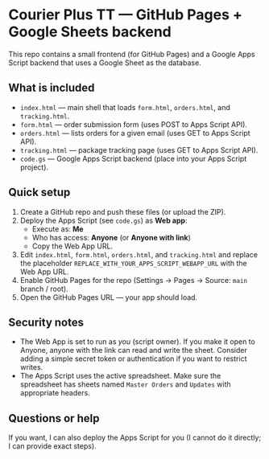 # Courier Plus TT — GitHub Pages + Google Sheets backend

This repo contains a small frontend (for GitHub Pages) and a Google Apps Script backend that uses a Google Sheet as the database.

## What is included
- `index.html` — main shell that loads `form.html`, `orders.html`, and `tracking.html`.
- `form.html` — order submission form (uses POST to Apps Script API).
- `orders.html` — lists orders for a given email (uses GET to Apps Script API).
- `tracking.html` — package tracking page (uses GET to Apps Script API).
- `code.gs` — Google Apps Script backend (place into your Apps Script project).

## Quick setup
1. Create a GitHub repo and push these files (or upload the ZIP).
2. Deploy the Apps Script (see `code.gs`) as **Web app**:
   - Execute as: **Me**
   - Who has access: **Anyone** (or **Anyone with link**)
   - Copy the Web App URL.
3. Edit `index.html`, `form.html`, `orders.html`, and `tracking.html` and replace the placeholder `REPLACE_WITH_YOUR_APPS_SCRIPT_WEBAPP_URL` with the Web App URL.
4. Enable GitHub Pages for the repo (Settings → Pages → Source: `main` branch / root).
5. Open the GitHub Pages URL — your app should load.

## Security notes
- The Web App is set to run as _you_ (script owner). If you make it open to Anyone, anyone with the link can read and write the sheet. Consider adding a simple secret token or authentication if you want to restrict writes.
- The Apps Script uses the active spreadsheet. Make sure the spreadsheet has sheets named `Master Orders` and `Updates` with appropriate headers.

## Questions or help
If you want, I can also deploy the Apps Script for you (I cannot do it directly; I can provide exact steps).

